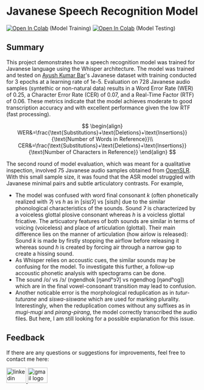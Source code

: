 # **Javanese Speech Recognition Model**

[![Open In Colab](https://colab.research.google.com/assets/colab-badge.svg)](https://colab.research.google.com/drive/1sEv6dvIo9LjMEOZdZWB9sxWkQxKHQj0L?usp=sharing) (Model Training) 
[![Open In Colab](https://colab.research.google.com/assets/colab-badge.svg)](https://colab.research.google.com/drive/1sEv6dvIo9LjMEOZdZWB9sxWkQxKHQj0L?usp=sharing) (Model Testing)

## Summary
This project demonstrates how a speech recognition model was trained for Javanese language using the Whisper architecture. The model was trained and tested on [Ayush Kumar Bar](https://huggingface.co/datasets/ayush-shunyalabs/javanese-speech-dataset)'s Javanese dataset with training conducted for 3 epochs at a learning rate of 1e-5. Evaluation on 728 Javanese audio samples (syntethic or non-natural data) results in a Word Error Rate (WER) of 0.25, a Character Error Rate (CER) of 0.07, and a Real-Time Factor (RTF) of 0.06. These metrics indicate that the model achieves moderate to good transcription accuracy and with excellent performance given the low RTF (fast processing).

$$
\begin{align}
WER&=\frac{\text{Substitutions}+\text{Deletions}+\text{Insertions}}{\text{Number of Words in Reference}}\\
CER&=\frac{\text{Substitutions}+\text{Deletions}+\text{Insertions}}{\text{Number of Characters in Reference}}
\end{align}
$$

The second round of model evaluation, which was meant for a qualitative inspection, involved 75 Javanese audio samples obtained from [OpenSLR](https://www.openslr.org/41/). With this small sample size, it was found that the ASR model struggled with Javanese minimal pairs and subtle articulatory contrasts. For example,

- The model was confused with word final consonant *k* (often phonetically realized with *ʔ*) vs *h* as in \[sisɪʔ\] vs \[sisɪh\] due to the similar phonological characteristics of the sounds. Sound *ʔ* is characterized by a voiceless glottal plosive consonant whereas *h* is a voicless glottal fricative. The articuatory features of both sounds are similar in terms of voicing (voiceless) and place of articulation (glottal). Their main difference lies on the manner of articulation (how airlow is released): Sound *k* is made by firstly stopping the airflow before releasing it whereas sound *h* is created by forcing air through a narrow gap to create a hissing sound. 
- As Whisper relies on accoustic cues, the similar sounds may be confusing for the model. To investigate this further, a follow-up accoustic phonetic analysis with spectograms can be done.
- The sound /o/ vs /ɔ/ (ngendhok \[ŋəndʰɔʔ\] vs ngendhog \[ŋəndʰog\]) which are in the final vowel-consonant transition may lead to confusion. 
- Another noticable error is the morphological reduplication as in *tutur-tuturane* and *siswa-siswane* which are used for marking plurality. Interestingly, when the reduplication comes without any suffixes as in *mugi-mugi* and *pirang-pirang*, the model correctly transcribed the audio files. But here, I am still looking for a possible explanation for this issue.

## Feedback
If there are any questions or suggestions for improvements, feel free to contact me here:

<a href="https://www.linkedin.com/in/adelia-januarto/" target="_blank">
    <img src="https://raw.githubusercontent.com/maurodesouza/profile-readme-generator/master/src/assets/icons/social/linkedin/default.svg" width="52" height="40" alt="linkedin logo"/>
  </a>
<a href="mailto:januartoadelia@gmail.com" target="_blank">
    <img src="https://raw.githubusercontent.com/maurodesouza/profile-readme-generator/master/src/assets/icons/social/gmail/default.svg"  width="52" height="40" alt="gmail logo"/>
  </a>